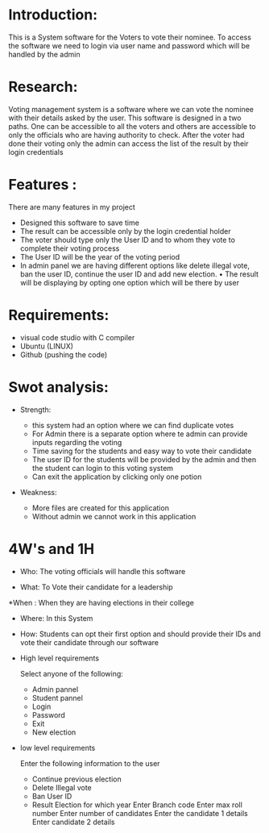 # Introduction:

This is a System software for the Voters to vote their nominee. To access the software we need to login via user name and password which will be handled by the admin

# Research: 

Voting management system is a software where we can vote the nominee with their details asked by the user. This software is designed in a two paths. One can be accessible to all the voters and others are accessible to only the officials who are having authority to check. After the voter had done their voting only the admin can access the list of the result by their login credentials 

# Features :

There are many features in my project
 * Designed this software to save time  
 * The result can be accessible only by the login credential holder 
 * The voter should type only the User ID and to whom they vote to complete their voting process
 * The User ID will be the year of the voting period 
 * In admin panel we are having different options like delete illegal vote, ban the user ID, continue the user ID and add new election.
•	The result will be displaying by opting one option which will be there by user

# Requirements: 

* visual code studio with C compiler
* Ubuntu (LINUX)
* Github (pushing the code)

# Swot analysis:

* Strength:

   * this system had an option where we can find duplicate votes
   * For Admin there is a separate option where te admin can provide inputs regarding the voting
   * Time saving for the students and easy way to vote their candidate 
   * The user ID for the students will be provided by the admin and then the student can login to this voting system
   * Can exit the application by clicking only one potion
   

* Weakness:

   * More files are created for this application  
   * Without admin we cannot work in this application

# 4W's and 1H

* Who: 
The voting officials will handle this software

* What:
To Vote their candidate for a leadership 

 *When :
  When they are having elections in their college

* Where: 
In this System

* How:
Students can opt their first option and should provide their IDs and vote their candidate through our software

* High level requirements 
 
    Select anyone of the following: 
     * Admin pannel
     * Student pannel
     * Login
     * Password
     * Exit  
     * New election
     
 * low level requirements 

     Enter the following information to the user 
      * Continue previous election
      * Delete Illegal vote
      * Ban User ID
      * Result
        Election for which year 
        Enter Branch code
        Enter max roll number
      Enter number of candidates
      Enter the candidate 1 details 
      Enter candidate 2 details